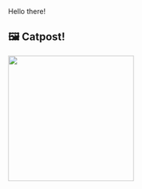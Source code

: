 Hello there!



## 🖼️ Catpost!

<sub>
    <img src="https://cdn2.thecatapi.com/images/dr0.jpg" height="256">
</sub>

